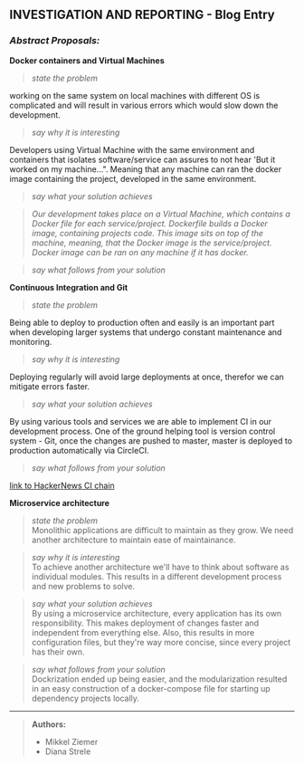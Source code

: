 ## INVESTIGATION AND REPORTING - Blog Entry


### _Abstract Proposals:_

**Docker containers and Virtual Machines**

> _state the problem_ <br>

working on the same system on local machines with different
OS is complicated and will result in various errors which would slow
down the development.

> _say why it is interesting_ <br>

Developers using Virtual Machine with the same environment and containers that
isolates software/service can assures to not hear 'But it worked on my machine...".
Meaning that any machine can ran the docker image containing the project,
developed in the same environment.

> _say what your solution achieves_ <br>

> _Our development takes place on a Virtual Machine, which contains a Docker
file for each service/project. Dockerfile builds a Docker image, containing
projects code. This image sits on top of the machine, meaning, that the
Docker image is the service/project. Docker image can be ran on any
machine if it has docker._ <br>

> _say what follows from your solution_ <br>



**Continuous Integration and Git**

> _state the problem_ <br>

Being able to deploy to production often and easily is an important part
when developing larger systems that undergo constant maintenance and monitoring.

> _say why it is interesting_ <br>

Deploying regularly will avoid large deployments at once, therefor we
can mitigate errors faster.

> _say what your solution achieves_ <br>

By using various tools and services we are able to implement CI in our
development process. One of the ground helping tool is version control
system - Git, once the changes are pushed to master, master is deployed
to production automatically via CircleCI.

> _say what follows from your solution_ <br>

[link to HackerNews CI chain](https://github.com/ProjectHackernewsGroup04/Ops#cicd-chain)


**Microservice architecture**

> _state the problem_ <br>
Monolithic applications are difficult to maintain as they grow. 
We need another architecture to maintain ease of maintainance. 

> _say why it is interesting_ <br>
To achieve another architecture we'll have to think about software as individual modules. 
This results in a different development process and new problems to solve. 

> _say what your solution achieves_ <br>
By using a microservice architecture, every application has its own responsibility. 
This makes deployment of changes faster and independent from everything else.
Also, this results in more configuration files, but they're way more concise, since every project has their own.

> _say what follows from your solution_ <br>
Dockrization ended up being easier, and the modularization resulted in an easy construction of 
a docker-compose file for starting up dependency projects locally. 

***
> **Authors:**
> - Mikkel Ziemer
> - Diana Strele
